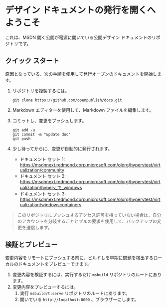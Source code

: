 デザイン ドキュメントの発行を開くへようこそ
======================

これは、MSDN 開く公開が電源に開いている公開デザイン ドキュメントのリポジトリです。

クイック スタート
---------

原因となっている、次の手順を使用して発行オープンのドキュメントを開始します。

1. リポジトリを複製するには。
   ```
   git clone https://github.com/openpublish/docs.git
   ```

2. Markdown エディターを使用して、Markdown ファイルを編集します。
3. コミットし、変更をプッシュします。
   ```
   git add -u
   git commit -m "update doc"
   git push
   ```

4. 少し待ってからに、変更が自動的に発行されます。
    
    -   ドキュメント セット 1: https://msdnnext.redmond.corp.microsoft.com/olorg/hypervtest/virtualization/community
    -   ドキュメント セット 2: https://msdnnext.redmond.corp.microsoft.com/olorg/hypervtest/virtualization/hyperv_で_windows
    -   ドキュメント セット 3: https://msdnnext.redmond.corp.microsoft.com/olorg/hypervtest/virtualization/windowscontainers


> このリポジトリにプッシュするアクセス許可を持っていない場合は、自分のアカウントを分岐することとプルの要求を使用して、バックアップの変更を送信します。

検証とプレビュー
--------

変更内容をリモートにプッシュする前に、ビルドしを早期に問題を検出するローカルのドキュメントをプレビューできます。

1. 変更内容を検証するには、実行するだけ `msbuild` リポジトリのルートにあります。
2. 変更内容をプレビューするには。
    1. 実行 `msbuild/t:serve` リポジトリのルートにあります。
    2. 開いている `http://localhost:8000` 、ブラウザーにします。





